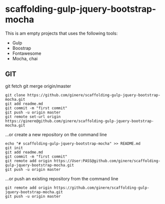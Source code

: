 # scaffolding-gulp-jquery-bootstrap-mocha

This is am empty projects that uses the following tools:
* Gulp
* Boostrap
* Fontawesome
* Mocha, chai



## GIT

git fetch
git merge origin/master
    

```
git clone https://github.com/ginere/scaffolding-gulp-jquery-bootstrap-mocha.git
git add readme.md
git commit -m "first commit"
git push -u origin master
git remote set-url origin https://ginere@github.com/ginere/scaffolding-gulp-jquery-bootstrap-mocha.git
```
    
...or create a new repository on the command line
```
echo "# scaffolding-gulp-jquery-bootstrap-mocha" >> README.md
git init
git add readme.md
git commit -m "first commit"
git remote add origin https://User:PASS@github.com/ginere/scaffolding-gulp-jquery-bootstrap-mocha.git
git push -u origin master
```


...or push an existing repository from the command line
```
git remote add origin https://github.com/ginere/scaffolding-gulp-jquery-bootstrap-mocha.git
git push -u origin master
```
